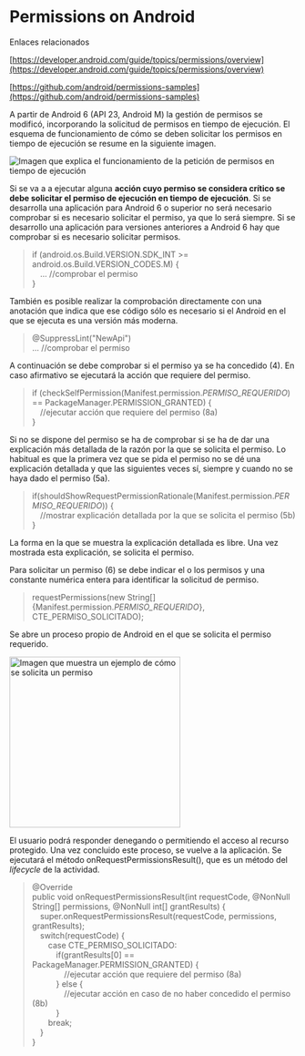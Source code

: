 # Permissions on Android

Enlaces relacionados

[https://developer.android.com/guide/topics/permissions/overview](https://developer.android.com/guide/topics/permissions/overview)

[https://github.com/android/permissions-samples](https://github.com/android/permissions-samples)

A partir de Android 6 (API 23, Android M) la gestión de permisos se modificó, incorporando la solicitud de permisos en tiempo de ejecución.
El esquema de funcionamiento de cómo se deben solicitar los permisos en tiempo de ejecución se resume en la siguiente imagen.

![Imagen que explica el funcionamiento de la petición de permisos en tiempo de ejecución](https://developer.android.com/images/training/permissions/workflow-runtime.svg)

Si se va a a ejecutar alguna **acción cuyo permiso se considera crítico se debe solicitar el permiso de ejecución en tiempo de ejecución**.
Si se desarrolla una aplicación para Android 6 o superior no será necesario comprobar si es necesario solicitar el permiso, ya que lo será siempre.
Si se desarrollo una aplicación para versiones anteriores a Android 6 hay que comprobar si es necesario solicitar permisos.

> if (android.os.Build.VERSION.SDK_INT >= android.os.Build.VERSION_CODES.M) {  
 ... //comprobar el permiso  
}

También es posible realizar la comprobación directamente con una anotación que indica que ese código sólo es necesario si el Android en el que se ejecuta
es una versión más moderna.

> @SuppressLint("NewApi")  
... //comprobar el permiso

A continuación se debe comprobar si el permiso ya se ha concedido (4). En caso afirmativo se ejecutará la acción que requiere del permiso.

> if (checkSelfPermission(Manifest.permission.*PERMISO_REQUERIDO*) == PackageManager.PERMISSION_GRANTED) {  
 //ejecutar acción que requiere del permiso (8a)  
}

Si no se dispone del permiso se ha de comprobar si se ha de dar una explicación más detallada de la razón por la que se solicita el permiso.
Lo habitual es que la primera vez que se pida el permiso no se dé una explicación detallada y que las siguientes veces sí, siempre y cuando
no se haya dado el permiso (5a).

> if(shouldShowRequestPermissionRationale(Manifest.permission.*PERMISO_REQUERIDO*)) {  
 //mostrar explicación detallada por la que se solicita el permiso (5b)  
}

La forma en la que se muestra la explicación detallada es libre. Una vez mostrada esta explicación, se solicita el permiso.

Para solicitar un permiso (6) se debe indicar el o los permisos y una constante numérica entera para identificar la solicitud de permiso.

> requestPermissions(new String[]{Manifest.permission.*PERMISO_REQUERIDO*}, CTE_PERMISO_SOLICITADO);

Se abre un proceso propio de Android en el que se solicita el permiso requerido.

<img src="https://developer.android.com/images/training/permissions/one-time-prompt.svg" alt="Imagen que muestra un ejemplo de cómo se solicita un permiso" width="300"/>

El usuario podrá responder denegando o permitiendo el acceso al
recurso protegido. Una vez concluido este proceso, se vuelve a la aplicación. Se ejecutará el método onRequestPermissionsResult(), que es un
método del *lifecycle* de la actividad.

> @Override  
public void onRequestPermissionsResult(int requestCode, @NonNull String[] permissions, @NonNull int[] grantResults) {  
 super.onRequestPermissionsResult(requestCode, permissions, grantResults);  
 switch(requestCode) {  
  case CTE_PERMISO_SOLICITADO:  
   if(grantResults[0] == PackageManager.PERMISSION_GRANTED) {  
    //ejecutar acción que requiere del permiso (8a)  
   } else {  
    //ejecutar acción en caso de no haber concedido el permiso (8b)  
   }  
  break;  
 }  
}

